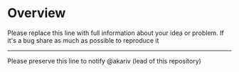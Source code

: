 # Overview

Please replace this line with full information about your idea or problem. If it's a bug share as much as possible to reproduce it

---

Please preserve this line to notify @akariv (lead of this repository)
